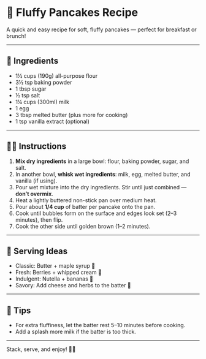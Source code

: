 # 🥞 Fluffy Pancakes Recipe

A quick and easy recipe for soft, fluffy pancakes — perfect for breakfast or brunch!

---

## 📝 Ingredients

- 1½ cups (190g) all-purpose flour
- 3½ tsp baking powder
- 1 tbsp sugar
- ½ tsp salt
- 1¼ cups (300ml) milk
- 1 egg
- 3 tbsp melted butter (plus more for cooking)
- 1 tsp vanilla extract (optional)

---

## 👩‍🍳 Instructions

1. **Mix dry ingredients** in a large bowl: flour, baking powder, sugar, and salt.
2. In another bowl, **whisk wet ingredients**: milk, egg, melted butter, and vanilla (if using).
3. Pour wet mixture into the dry ingredients. Stir until just combined — **don’t overmix**.
4. Heat a lightly buttered non-stick pan over medium heat.
5. Pour about **1/4 cup** of batter per pancake onto the pan.
6. Cook until bubbles form on the surface and edges look set (2–3 minutes), then flip.
7. Cook the other side until golden brown (1–2 minutes).

---

## 🍓 Serving Ideas

- Classic: Butter + maple syrup 🍁  
- Fresh: Berries + whipped cream 🍓  
- Indulgent: Nutella + bananas 🍌  
- Savory: Add cheese and herbs to the batter 🧀

---

## 🔁 Tips

- For extra fluffiness, let the batter rest 5–10 minutes before cooking.
- Add a splash more milk if the batter is too thick.

---

Stack, serve, and enjoy! 🥄🎉
